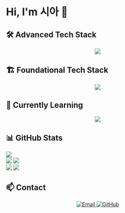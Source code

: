 # Hi, I'm 시아 👋

## 🛠️ Advanced Tech Stack

<p align="center">
  <img src="https://skillicons.dev/icons?i=cs,unity,postgres,py,windows,git,visualstudio,vscode" />
</p>

## 🏗️ Foundational Tech Stack

<p align="center">
  <img src="https://skillicons.dev/icons?i=c,cpp,java,html,docker" />
</p>

## 🌱 Currently Learning

<p align="center">
  <img src="https://skillicons.dev/icons?i=javascript,typescript,nextjs,react,nodejs" />
</p>

<!--
## 📂 Featured Projects
<p align="center">
  <a href="https://github.com/Sia819/Project1">
    <img src="https://github-readme-stats.vercel.app/api/pin/?username=Sia819&repo=Project1&theme=algolia" alt="Project1"/>
  </a>
  <a href="https://github.com/Sia819/Project2">
    <img src="https://github-readme-stats.vercel.app/api/pin/?username=Sia819&repo=Project2&theme=algolia" alt="Project2"/>
  </a>
</p>
-->

## 📊 GitHub Stats

![](http://github-profile-summary-cards.vercel.app/api/cards/profile-details?username=Sia819&theme=algolia)  
![](http://github-profile-summary-cards.vercel.app/api/cards/repos-per-language?username=Sia819&theme=algolia)
![](http://github-profile-summary-cards.vercel.app/api/cards/most-commit-language?username=Sia819&theme=algolia)  
![](http://github-profile-summary-cards.vercel.app/api/cards/stats?username=Sia819&theme=algolia)
![](http://github-profile-summary-cards.vercel.app/api/cards/productive-time?username=Sia819&theme=algolia)

## 📫 Contact

<p align="center">
  <a href="mailto:lunasia819@gmail.com">
    <img src="https://img.shields.io/badge/Email-D14836?style=flat&logo=gmail&logoColor=white" alt="Email" />
  </a>
  <a href="https://github.com/Sia819">
    <img src="https://img.shields.io/badge/GitHub-181717?style=flat&logo=github&logoColor=white" alt="GitHub" />
  </a>
</p>
